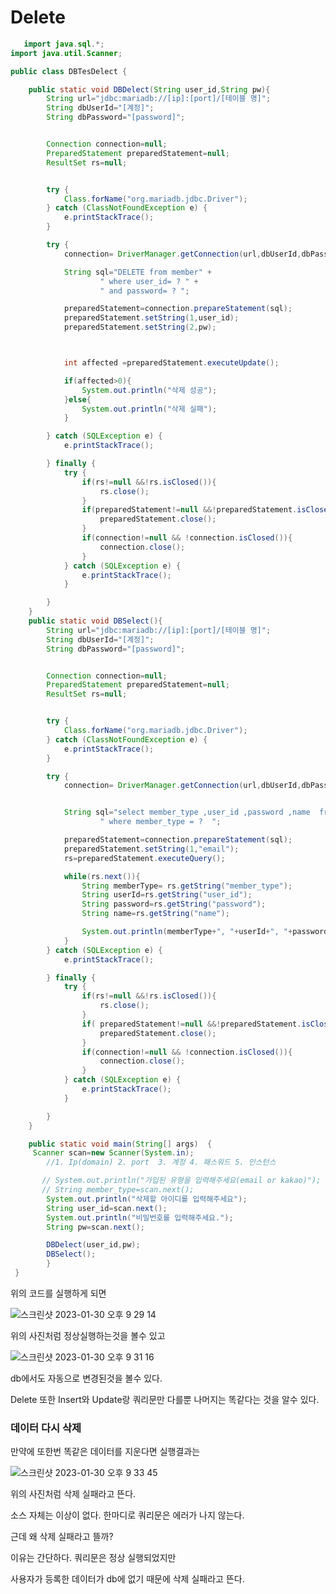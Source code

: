 # Delete


```java
   import java.sql.*;
import java.util.Scanner;

public class DBTesDelect {

    public static void DBDelect(String user_id,String pw){
        String url="jdbc:mariadb://[ip]:[port]/[테이블 명]";
        String dbUserId="[계정]";
        String dbPassword="[password]";


        Connection connection=null;
        PreparedStatement preparedStatement=null;
        ResultSet rs=null;


        try {
            Class.forName("org.mariadb.jdbc.Driver");
        } catch (ClassNotFoundException e) {
            e.printStackTrace();
        }

        try {
            connection= DriverManager.getConnection(url,dbUserId,dbPassword);

            String sql="DELETE from member" +
                    " where user_id= ? " +
                    " and password= ? ";

            preparedStatement=connection.prepareStatement(sql);
            preparedStatement.setString(1,user_id);
            preparedStatement.setString(2,pw);



            int affected =preparedStatement.executeUpdate();

            if(affected>0){
                System.out.println("삭제 성공");
            }else{
                System.out.println("삭제 실패");
            }

        } catch (SQLException e) {
            e.printStackTrace();

        } finally {
            try {
                if(rs!=null &&!rs.isClosed()){
                    rs.close();
                }
                if(preparedStatement!=null &&!preparedStatement.isClosed()){
                    preparedStatement.close();
                }
                if(connection!=null && !connection.isClosed()){
                    connection.close();
                }
            } catch (SQLException e) {
                e.printStackTrace();
            }

        }
    }
    public static void DBSelect(){
        String url="jdbc:mariadb://[ip]:[port]/[테이블 명]";
        String dbUserId="[계정]";
        String dbPassword="[password]";


        Connection connection=null;
        PreparedStatement preparedStatement=null;
        ResultSet rs=null;


        try {
            Class.forName("org.mariadb.jdbc.Driver");
        } catch (ClassNotFoundException e) {
            e.printStackTrace();
        }

        try {
            connection= DriverManager.getConnection(url,dbUserId,dbPassword);


            String sql="select member_type ,user_id ,password ,name  from member" +
                    " where member_type = ?  ";

            preparedStatement=connection.prepareStatement(sql);
            preparedStatement.setString(1,"email");
            rs=preparedStatement.executeQuery();

            while(rs.next()){
                String memberType= rs.getString("member_type");
                String userId=rs.getString("user_id");
                String password=rs.getString("password");
                String name=rs.getString("name");

                System.out.println(memberType+", "+userId+", "+password+", "+name);
            }
        } catch (SQLException e) {
            e.printStackTrace();

        } finally {
            try {
                if(rs!=null &&!rs.isClosed()){
                    rs.close();
                }
                if( preparedStatement!=null &&!preparedStatement.isClosed()){
                    preparedStatement.close();
                }
                if(connection!=null && !connection.isClosed()){
                    connection.close();
                }
            } catch (SQLException e) {
                e.printStackTrace();
            }

        }
    }

    public static void main(String[] args)  {
     Scanner scan=new Scanner(System.in);
        //1. Ip(domain) 2. port  3. 계정 4. 패스워드 5. 인스턴스

       // System.out.println("가입된 유형을 입력해주세요(email or kakao)");
       // String member_type=scan.next();
        System.out.println("삭제할 아이디를 입력해주세요");
        String user_id=scan.next();
        System.out.println("비밀번호를 입력해주세요.");
        String pw=scan.next();

        DBDelect(user_id,pw);
        DBSelect();
        }
 }
```

위의 코드를 실행하게 되면

![스크린샷 2023-01-30 오후 9 29 14](https://user-images.githubusercontent.com/104719555/215477542-ee5e9a5f-297f-42b2-bf33-ec31f23ab4e2.png)

위의 사진처럼 정상실행하는것을 볼수 있고 

![스크린샷 2023-01-30 오후 9 31 16](https://user-images.githubusercontent.com/104719555/215477670-8acdc316-9aa1-4b4b-90df-32bf118949b7.png)

db에서도 자동으로 변경된것을 볼수 있다.

Delete 또한 Insert와 Update랑 쿼리문만 다를뿐 나머지는 똑같다는 것을 알수 있다.



### 데이터 다시 삭제 

만약에 또한번 똑같은 데이터를 지운다면 실행결과는

![스크린샷 2023-01-30 오후 9 33 45](https://user-images.githubusercontent.com/104719555/215478502-027f5f60-fb3f-407d-97d8-65a9d7d5a358.png)

위의 사진처럼 삭제 실패라고 뜬다.

소스 자체는 이상이 없다. 한마디로 쿼리문은 에러가 나지 않는다. 

근데 왜 삭제 실패라고 뜰까?

이유는 간단하다. 쿼리문은 정상 실행되었지만 

사용자가 등록한 데이터가 db에 없기 때문에 삭제 실패라고 뜬다.

